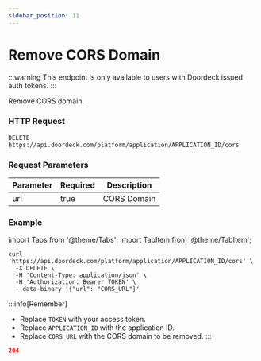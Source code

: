 ```yaml
---
sidebar_position: 11
---
```


# Remove CORS Domain

:::warning
This endpoint is only available to users with Doordeck issued auth tokens.
:::

Remove CORS domain.

### HTTP Request

`DELETE https://api.doordeck.com/platform/application/APPLICATION_ID/cors`

### Request Parameters

| Parameter | Required | Description |
|-----------|----------|-------------|
| url       | true     | CORS Domain |

### Example

import Tabs from '@theme/Tabs';
import TabItem from '@theme/TabItem';

<Tabs>
<TabItem value="request" label="Request">

```shell showLineNumbers title="CURL"
curl 'https://api.doordeck.com/platform/application/APPLICATION_ID/cors' \
  -X DELETE \
  -H 'Content-Type: application/json' \
  -H 'Authorization: Bearer TOKEN' \
  --data-binary '{"url": "CORS_URL"}'
```

:::info[Remember]
* Replace `TOKEN` with your access token.
* Replace `APPLICATION_ID` with the application ID.
* Replace `CORS_URL` with the CORS domain to be removed.
:::

</TabItem>
<TabItem value="response" label="Response">

```json showLineNumbers title="HTTP CODE"
204
```

</TabItem>
</Tabs>
